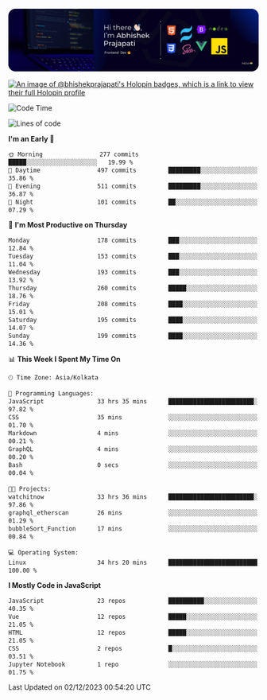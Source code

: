 ![Banner](./Header.png)

[![An image of @bhishekprajapati's Holopin badges, which is a link to view their full Holopin profile](https://holopin.me/bhishekprajapati)](https://holopin.io/@bhishekprajapati)

<!--START_SECTION:waka-->
![Code Time](http://img.shields.io/badge/Code%20Time-175%20hrs%2016%20mins-blue)

![Lines of code](https://img.shields.io/badge/From%20Hello%20World%20I%27ve%20Written-1.6%20million%20lines%20of%20code-blue)

**I'm an Early 🐤** 

```text
🌞 Morning                277 commits         █████░░░░░░░░░░░░░░░░░░░░   19.99 % 
🌆 Daytime                497 commits         █████████░░░░░░░░░░░░░░░░   35.86 % 
🌃 Evening                511 commits         █████████░░░░░░░░░░░░░░░░   36.87 % 
🌙 Night                  101 commits         ██░░░░░░░░░░░░░░░░░░░░░░░   07.29 % 
```
📅 **I'm Most Productive on Thursday** 

```text
Monday                   178 commits         ███░░░░░░░░░░░░░░░░░░░░░░   12.84 % 
Tuesday                  153 commits         ███░░░░░░░░░░░░░░░░░░░░░░   11.04 % 
Wednesday                193 commits         ███░░░░░░░░░░░░░░░░░░░░░░   13.92 % 
Thursday                 260 commits         █████░░░░░░░░░░░░░░░░░░░░   18.76 % 
Friday                   208 commits         ████░░░░░░░░░░░░░░░░░░░░░   15.01 % 
Saturday                 195 commits         ████░░░░░░░░░░░░░░░░░░░░░   14.07 % 
Sunday                   199 commits         ████░░░░░░░░░░░░░░░░░░░░░   14.36 % 
```


📊 **This Week I Spent My Time On** 

```text
🕑︎ Time Zone: Asia/Kolkata

💬 Programming Languages: 
JavaScript               33 hrs 35 mins      ████████████████████████░   97.82 % 
CSS                      35 mins             ░░░░░░░░░░░░░░░░░░░░░░░░░   01.70 % 
Markdown                 4 mins              ░░░░░░░░░░░░░░░░░░░░░░░░░   00.21 % 
GraphQL                  4 mins              ░░░░░░░░░░░░░░░░░░░░░░░░░   00.20 % 
Bash                     0 secs              ░░░░░░░░░░░░░░░░░░░░░░░░░   00.04 % 

🐱‍💻 Projects: 
watchitnow               33 hrs 36 mins      ████████████████████████░   97.86 % 
graphql_etherscan        26 mins             ░░░░░░░░░░░░░░░░░░░░░░░░░   01.29 % 
bubbleSort_Function      17 mins             ░░░░░░░░░░░░░░░░░░░░░░░░░   00.84 % 

💻 Operating System: 
Linux                    34 hrs 20 mins      █████████████████████████   100.00 % 
```

**I Mostly Code in JavaScript** 

```text
JavaScript               23 repos            ██████████░░░░░░░░░░░░░░░   40.35 % 
Vue                      12 repos            █████░░░░░░░░░░░░░░░░░░░░   21.05 % 
HTML                     12 repos            █████░░░░░░░░░░░░░░░░░░░░   21.05 % 
CSS                      2 repos             █░░░░░░░░░░░░░░░░░░░░░░░░   03.51 % 
Jupyter Notebook         1 repo              ░░░░░░░░░░░░░░░░░░░░░░░░░   01.75 % 
```




 Last Updated on 02/12/2023 00:54:20 UTC
<!--END_SECTION:waka-->
<!--
**bhishekprajapati/bhishekprajapati** is a ✨ _special_ ✨ repository because its `README.md` (this file) appears on your GitHub profile.

Here are some ideas to get you started:

- 🔭 I’m currently working on ...
- 🌱 I’m currently learning ...
- 👯 I’m looking to collaborate on ...
- 🤔 I’m looking for help with ...
- 💬 Ask me about ...
- 📫 How to reach me: ...
- 😄 Pronouns: ...
- ⚡ Fun fact: ...
-->
